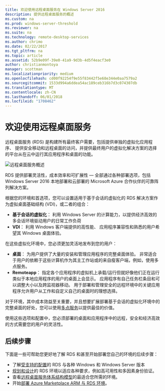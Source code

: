 ```yaml
---
title: 欢迎使用远程桌面服务在 Windows Server 2016
description: 提供远程桌面服务的概述
ms.custom: na
ms.prod: windows-server-threshold
ms.reviewer: na
ms.suite: na
ms.technology: remote-desktop-services
ms.author: chrimo
ms.date: 02/22/2017
ms.tgt_pltfrm: na
ms.topic: article
ms.assetid: 52b9e09f-39e0-41a9-9d3b-4d5f4eacf3e0
author: christianmontoya
manager: scottman
ms.localizationpriority: medium
ms.openlocfilehash: cd00f92254f9e55f83442f5e68e344e0aa7579a2
ms.sourcegitcommit: 1533d994a6ddea54ac189ceb316b7d3c074307db
ms.translationtype: MT
ms.contentlocale: zh-CN
ms.lasthandoff: 06/01/2018
ms.locfileid: "1708462"
---
```

# <a name="welcome-to-remote-desktop-services"></a>欢迎使用远程桌面服务 

远程桌面服务 (RDS) 是构建所有最终客户需要，包括提供单独的虚拟化应用程序、 提供安全移动和远程桌面的访问，并提供最终用户的虚拟化解决方案的选择的平台从在云中运行其应用程序和桌面的功能。

![远程桌面服务概述](.\media\rds-overview.png)

RDS 提供部署灵活性，成本效率和可扩展性 — 全部通过各种部署选项，包括 Windows Server 2016 本地部署和云部署的 Microsoft Azure 合作伙伴的可靠阵列解决方案。

根据您的环境和首选项，您可以设置适用于基于会话的虚拟化的 RDS 解决方案作为虚拟桌面基础结构 (VDI)，或二者的组合：

- **基于会话的虚拟化**： 利用 Windows Server 的计算能力，以提供经济高效的多会话环境驱动用户的日常工作负荷
- **VDI**： 利用 Windows 客户端提供的高性能、 应用程序兼容性和熟悉的用户希望其 Windows 桌面体验。

在这些虚拟化环境中，您必须更加灵活地发布到您的用户：

- **桌面**： 为用户提供了大量的安装和管理应用程序的完整桌面体验。 非常适合于用户的依赖于这些计算机作为其主工作站或的来自瘦客户端，例如，使用多点服务。
- **Remoteapp**： 指定各个应用程序的虚拟机上承载/运行但就好像他们正在运行类似于本地应用程序的用户的桌面上会显示。 应用程序有自己任务栏条目和可以调整大小以及跨监视器移动。 用于部署和管理安全的远程环境中的关键应用程序允许用户从工作和自定义自己的桌面时的理想选择。

对于环境，其中成本效益至关重要，并且想要扩展部署基于会话的虚拟化环境中的完整桌面的好处，您可以使用[多点服务](../multipoint-services/multipoint-services.md)以提供最佳的价值。 

使用这些选项和配置中，您必须部署的桌面和应用程序中的远程，安全和经济高效的方式需要您的用户的灵活性。

## <a name="next-steps"></a>后续步骤

下面是一些可帮助您更好地了解 RDS 和甚至开始部署您自己的环境的后续步骤：
-   了解[受支持的配置](rds-supported-config.md)的 RDS 与各种 Windows 和 Windows Server 版本
-   [规划和设计](rds-plan-and-design.md)的 RDS 环境以适应各种要求，例如高可用性和多因素身份验证。
-   查看[远程桌面服务体系结构模型](desktop-hosting-logical-architecture.md)的最适合您所需的环境。
-   开始[部署 Azure Marketplace ARM 与 RDS 环境](rds-in-azure.md)。
